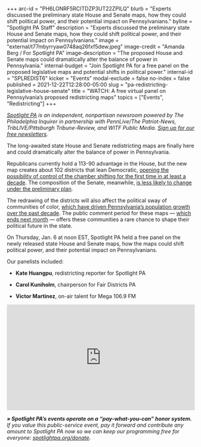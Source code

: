 +++
arc-id = "PH6LONRF5RCITDZP3UT22ZPILQ"
blurb = "Experts discussed the preliminary state House and Senate maps, how they could shift political power, and their potential impact on Pennsylvanians."
byline = "Spotlight PA Staff"
description = "Experts discussed the preliminary state House and Senate maps, how they could shift political power, and their potential impact on Pennsylvanians."
image = "external/t77mbyrryaw0748aq26fxf5dew.jpeg"
image-credit = "Amanda Berg / For Spotlight PA"
image-description = "The proposed House and Senate maps could dramatically alter the balance of power in Pennsylvania."
internal-budget = "Join Spotlight PA for a free panel on the proposed legislative maps and potential shifts in political power."
internal-id = "SPLREDIST6"
kicker = "Events"
modal-exclude = false
no-index = false
published = 2021-12-22T12:28:00-05:00
slug = "pa-redistricting-legislative-house-senate"
title = "WATCH: A free virtual panel on Pennsylvania’s proposed redistricting maps"
topics = ["Events", "Redistricting"]
+++

<a href="https://lesspage.com/"><i>Spotlight PA</i></a><i> is an independent, nonpartisan newsroom powered by The Philadelphia Inquirer in partnership with PennLive/The Patriot-News, TribLIVE/Pittsburgh Tribune-Review, and WITF Public Media. </i><a href="https://lesspage.com/newsletters"><i>Sign up for our free newsletters</i></a><i>.</i>

The long-awaited state House and Senate redistricting maps are finally here and could dramatically alter the balance of power in Pennsylvania. 

Republicans currently hold a 113-90 advantage in the House, but the new map creates about 102 districts that lean Democratic, <a href="https://lesspage.com/news/2021/12/pennsylvania-redistricting-state-house-map-score-analysis/">opening the possibility of control of the chamber shifting for the first time in at least a decade</a>. The composition of the Senate, meanwhile, <a href="https://lesspage.com/news/2021/12/pennsylvania-redistricting-state-senate-map-analysis-score/">is less likely to change under the preliminary plan</a>.

The redrawing of the districts will also affect the political sway of communities of color, <a href="https://lesspage.com/news/2021/11/pa-redistricting-latino-representation-political-power/">which have driven Pennsylvania’s population growth over the past decade</a>. The public comment period for these maps — <a href="https://www.redistricting.state.pa.us/commission/article/1087">which ends next month</a> — offers these communities a rare chance to shape their political future in the state.

On Thursday, Jan. 6 at noon EST, Spotlight PA held a free panel on the newly released state House and Senate maps, how the maps could shift political power, and their potential impact on Pennsylvanians.

Our panelists included:

- <b>Kate Huangpu</b>, redistricting reporter for Spotlight PA

- <b>Carol Kuniholm</b>, chairperson for Fair Districts PA

- <b>Victor Martinez</b>, on-air talent for Mega 106.9 FM

<div style="padding:56.25% 0 0 0;position:relative;"><iframe src="https://player.vimeo.com/video/663488080?h=4df2a033e6&color=ffcb05&title=0&byline=0" style="position:absolute;top:0;left:0;width:100%;height:100%;" frameborder="0" allow="autoplay; fullscreen; picture-in-picture" allowfullscreen></iframe></div><script src="https://player.vimeo.com/api/player.js"></script>

<i><b>» Spotlight PA’s events operate on a “pay-what-you-can” honor system. </b></i><i>If you value this public-service event, pay it forward and contribute any amount to Spotlight PA now so we can keep our programming free for everyone: </i><a href="http://spotlightpa.org/donate"><i>spotlightpa.org/donate</i></a><i>.</i>

<script src="https://lesspage.com/embed.js" async></script><div data-spl-embed-version="1" data-spl-src="https://lesspage.com/embeds/donate/?eyebrow_text=SUPPORT%20SPOTLIGHT%20PA&cta_text=YES%2C%20TRIPLE%20MY%20GIFT&teaser_text=Support%20Spotlight%20PA's%20vital%20investigative%20journalism%20for%20Pennsylvania%20and%20for%20a%20limited%20time%2C%20all%20gifts%20will%20be%20TRIPLED."></div>
